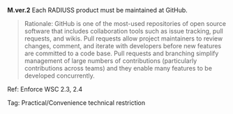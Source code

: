 
**M.ver.2** Each RADIUSS product must be maintained at GitHub.

> Rationale: GitHub is one of the most-used repositories of open source software that includes collaboration tools such as issue tracking, pull requests, and wikis. Pull requests allow project maintainers to review changes, comment, and iterate with developers before new features are committed to a code base. Pull requests and branching simplify management of large numbers of contributions (particularly contributions across teams) and they enable many features to be developed concurrently.

Ref: Enforce WSC 2.3, 2.4

Tag: Practical/Convenience technical restriction
